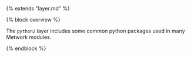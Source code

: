 {% extends "layer.md" %}

{% block overview %}

The `python2` layer includes some common python packages used in many Metwork modules.

{% endblock %}
